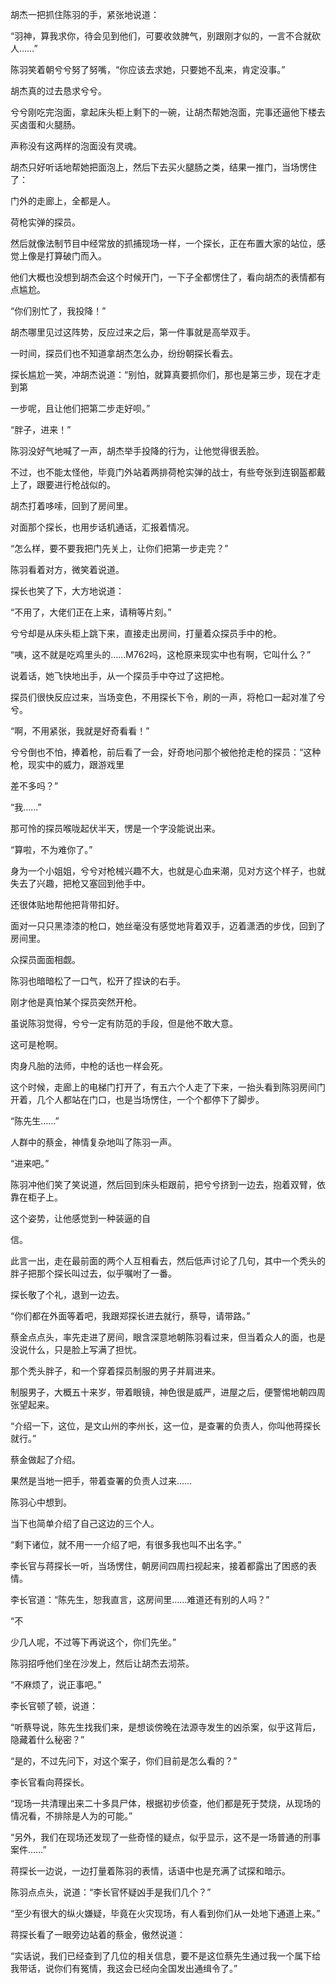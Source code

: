 胡杰一把抓住陈羽的手，紧张地说道：

“羽神，算我求你，待会见到他们，可要收敛脾气，别跟刚才似的，一言不合就砍人……”

陈羽笑着朝兮兮努了努嘴，“你应该去求她，只要她不乱来，肯定没事。”

胡杰真的过去恳求兮兮。

兮兮刚吃完泡面，拿起床头柜上剩下的一碗，让胡杰帮她泡面，完事还逼他下楼去买卤蛋和火腿肠。

声称没有这两样的泡面没有灵魂。

胡杰只好听话地帮她把面泡上，然后下去买火腿肠之类，结果一推门，当场愣住了：

门外的走廊上，全都是人。

荷枪实弹的探员。

然后就像法制节目中经常放的抓捕现场一样，一个探长，正在布置大家的站位，感觉上像是打算破门而入。

他们大概也没想到胡杰会这个时候开门，一下子全都愣住了，看向胡杰的表情都有点尴尬。

“你们别忙了，我投降！”

胡杰哪里见过这阵势，反应过来之后，第一件事就是高举双手。

一时间，探员们也不知道拿胡杰怎么办，纷纷朝探长看去。

探长尴尬一笑，冲胡杰说道：“别怕，就算真要抓你们，那也是第三步，现在才走到第

一步呢，且让他们把第二步走好呗。”

“胖子，进来！”

陈羽没好气地喊了一声，胡杰举手投降的行为，让他觉得很丢脸。

不过，也不能太怪他，毕竟门外站着两排荷枪实弹的战士，有些夸张到连钢盔都戴上了，跟要进行枪战似的。

胡杰打着哆嗦，回到了房间里。

对面那个探长，也用步话机通话，汇报着情况。

“怎么样，要不要我把门先关上，让你们把第一步走完？”

陈羽看着对方，微笑着说道。

探长也笑了下，大方地说道：

“不用了，大佬们正在上来，请稍等片刻。”

兮兮却是从床头柜上跳下来，直接走出房间，打量着众探员手中的枪。

“咦，这不就是吃鸡里头的……M762吗，这枪原来现实中也有啊，它叫什么？”

说着话，她飞快地出手，从一个探员手中夺过了这把枪。

探员们很快反应过来，当场变色，不用探长下令，刷的一声，将枪口一起对准了兮兮。

“啊，不用紧张，我就是好奇看看！”

兮兮倒也不怕，捧着枪，前后看了一会，好奇地问那个被他抢走枪的探员：“这种枪，现实中的威力，跟游戏里

差不多吗？”

“我……”

那可怜的探员喉咙起伏半天，愣是一个字没能说出来。

“算啦，不为难你了。”

身为一个小姐姐，兮兮对枪械兴趣不大，也就是心血来潮，见对方这个样子，也就失去了兴趣，把枪又塞回到他手中。

还很体贴地帮他把背带扣好。

面对一只只黑漆漆的枪口，她丝毫没有感觉地背着双手，迈着潇洒的步伐，回到了房间里。

众探员面面相觑。

陈羽也暗暗松了一口气，松开了捏诀的右手。

刚才他是真怕某个探员突然开枪。

虽说陈羽觉得，兮兮一定有防范的手段，但是他不敢大意。

这可是枪啊。

肉身凡胎的法师，中枪的话也一样会死。

这个时候，走廊上的电梯门打开了，有五六个人走了下来，一抬头看到陈羽房间门开着，几个人都站在门口，也是当场愣住，一个个都停下了脚步。

“陈先生……”

人群中的蔡金，神情复杂地叫了陈羽一声。

“进来吧。”

陈羽冲他们笑了笑说道，然后回到床头柜跟前，把兮兮挤到一边去，抱着双臂，依靠在柜子上。

这个姿势，让他感觉到一种装逼的自

信。

此言一出，走在最前面的两个人互相看去，然后低声讨论了几句，其中一个秃头的胖子把那个探长叫过去，似乎嘱咐了一番。

探长敬了个礼，退到一边去。

“你们都在外面等着吧，我跟郑探长进去就行，蔡导，请带路。”

蔡金点点头，率先走进了房间，眼含深意地朝陈羽看过来，但当着众人的面，也是没说什么，只是脸上写满了担忧。

那个秃头胖子，和一个穿着探员制服的男子并肩进来。

制服男子，大概五十来岁，带着眼镜，神色很是威严，进屋之后，便警惕地朝四周张望起来。

“介绍一下，这位，是文山州的李州长，这一位，是查署的负责人，你叫他蒋探长就行。”

蔡金做起了介绍。

果然是当地一把手，带着查署的负责人过来……

陈羽心中想到。

当下也简单介绍了自己这边的三个人。

“剩下诸位，就不用一一介绍了吧，有很多我也叫不出名字。”

李长官与蒋探长一听，当场愣住，朝房间四周扫视起来，接着都露出了困惑的表情。

李长官道：“陈先生，恕我直言，这房间里……难道还有别的人吗？”

“不

少几人呢，不过等下再说这个，你们先坐。”

陈羽招呼他们坐在沙发上，然后让胡杰去沏茶。

“不麻烦了，说正事吧。”

李长官顿了顿，说道：

“听蔡导说，陈先生找我们来，是想谈傍晚在法源寺发生的凶杀案，似乎这背后，隐藏着什么秘密？”

“是的，不过先问下，对这个案子，你们目前是怎么看的？”

李长官看向蒋探长。

“现场一共清理出来二十多具尸体，根据初步侦查，他们都是死于焚烧，从现场的情况看，不排除是人为的可能。”

“另外，我们在现场还发现了一些奇怪的疑点，似乎显示，这不是一场普通的刑事案件……”

蒋探长一边说，一边打量着陈羽的表情，话语中也是充满了试探和暗示。

陈羽点点头，说道：“李长官怀疑凶手是我们几个？”

“至少有很大的纵火嫌疑，毕竟在火灾现场，有人看到你们从一处地下通道上来。”

蒋探长看了一眼旁边站着的蔡金，傲然说道：

“实话说，我们已经查到了几位的相关信息，要不是这位蔡先生通过我一个属下给我带话，说你们有冤情，我这会已经向全国发出通缉令了。”
